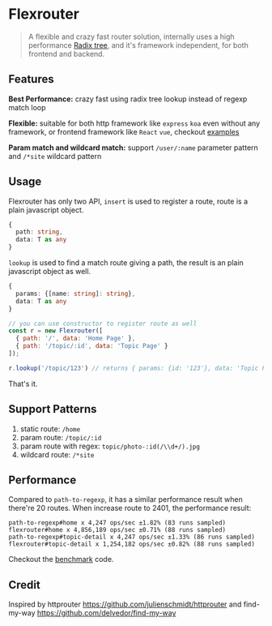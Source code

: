 Flexrouter
==========

> A flexible and crazy fast router solution, internally uses a high performance [Radix tree](https://en.wikipedia.org/wiki/Radix_tree), and it's framework independent, for both frontend and backend.

## Features

**Best Performance:** crazy fast using radix tree lookup instead of regexp match loop

**Flexible:** suitable for both http framework like `express` `koa` even without any framework, or frontend framework like `React` `vue`, checkout [examples](./examples)

**Param match and wildcard match:** support `/user/:name` parameter pattern and `/*site` wildcard pattern

## Usage

Flexrouter has only two API, `insert` is used to register a route, route is a plain javascript object.
```typescript
{
  path: string,
  data: T as any
}
```
`lookup` is used to find a match route giving a path, the result is an plain javascript object as well.
```typescript
{
  params: {[name: string]: string},
  data: T as any
}
```

```javascript
// you can use constructor to register route as well
const r = new Flexrouter([
  { path: '/', data: 'Home Page' },
  { path: '/topic/:id', data: 'Topic Page' }
]);

r.lookup('/topic/123') // returns { params: {id: '123'}, data: 'Topic Page' }
```
That's it.

## Support Patterns

1. static route: `/home`
2. param route: `/topic/:id`
3. param route with regex: `topic/photo-:id(/\\d+/).jpg`
4. wildcard route: `/*site`

## Performance

Compared to `path-to-regexp`, it has a similar performance result when there're 20 routes. When increase route to 2401, the performance result:
```
path-to-regexp#home x 4,247 ops/sec ±1.82% (83 runs sampled)
flexrouter#home x 4,856,189 ops/sec ±0.71% (88 runs sampled)
path-to-regexp#topic-detail x 4,247 ops/sec ±1.33% (86 runs sampled)
flexrouter#topic-detail x 1,254,182 ops/sec ±0.82% (88 runs sampled)
```
Checkout the [benchmark](./benchmark/index.js) code.

## Credit

Inspired by httprouter https://github.com/julienschmidt/httprouter and find-my-way https://github.com/delvedor/find-my-way
